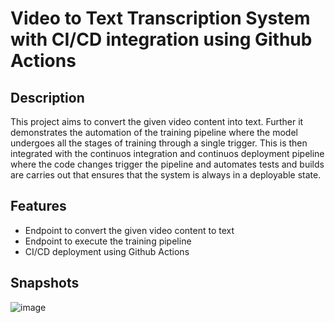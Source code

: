 # Video to Text Transcription System with CI/CD integration using Github Actions
## Description

This project aims to convert the given video content into text. Further it demonstrates the automation of the training pipeline where the model undergoes all the stages of training through a single trigger. This is then integrated with the continuos integration and continuos deployment pipeline where the code changes trigger the pipeline and automates tests and builds are carries out that ensures that the system is always in a deployable state.
## Features
- Endpoint to convert the given video content to text
- Endpoint to execute the training pipeline
- CI/CD deployment using Github Actions
## Snapshots


![image](https://github.com/user-attachments/assets/81f9ddc8-28e4-49de-8f69-059577e0f14e)


